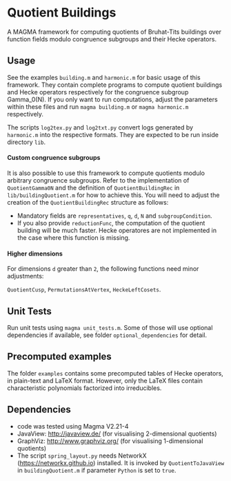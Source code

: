 # Quotient Buildings

A MAGMA framework for computing quotients of Bruhat-Tits buildings over function fields modulo congruence subgroups
and their Hecke operators.

## Usage

See the examples `building.m` and `harmonic.m` for basic usage of this framework. 
They contain complete programs to compute quotient buildings and Hecke operators respectively 
for the congruence subgroup Gamma_0(N). If you only want to run computations, adjust the parameters
within these files and run `magma building.m` or `magma harmonic.m` respectively.

The scripts `log2tex.py` and `log2txt.py` convert logs generated by `harmonic.m` into the respective formats.
They are expected to be run inside directory `lib`.

#### Custom congruence subgroups

It is also possible to use this framework to compute quotients modulo arbitrary congruence subgroups.
Refer to the implementation of `QuotientGamma0N` and the definition of `QuotientBuildingRec` in `lib/buildingQuotient.m` 
for how to achieve this. You will need to adjust the creation of the `QuotientBuildingRec` structure as follows:

* Mandatory fields are `representatives`, `q`, `d`, `N` and `subgroupCondition`. 
* If you also provide `reductionFunc`, the computation of the quotient building will be much faster.
Hecke operatores are not implemented in the case where this function is missing.

#### Higher dimensions

For dimensions `d` greater than `2`, the following functions need minor adjustments:

`QuotientCusp`, `PermutationsAtVertex`, `HeckeLeftCosets`.

## Unit Tests

Run unit tests using `magma unit_tests.m`. Some of those will use optional dependencies if available, see folder
`optional_dependencies` for detail.

## Precomputed examples

The folder `examples` contains some precomputed tables of Hecke operators, in plain-text and LaTeX format. 
However, only the LaTeX files contain characteristic polynomials factorized into irreducibles.

## Dependencies

* code was tested using Magma V2.21-4
* JavaView: http://javaview.de/ (for visualising 2-dimensional quotients)
* GraphViz: http://www.graphviz.org/ (for visualising 1-dimensional quotients)
* The script `spring_layout.py` needs NetworkX (https://networkx.github.io) installed. It is invoked by `QuotientToJavaView` in `buildingQuotient.m` if parameter `Python` is set to `true`. 
